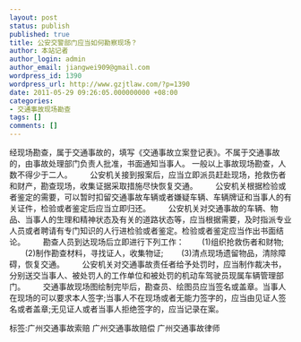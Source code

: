 ```yaml
---
layout: post
status: publish
published: true
title: 公安交警部门应当如何勘察现场？
author: 本站记者
author_login: admin
author_email: jiangwei909@gmail.com
wordpress_id: 1390
wordpress_url: http://www.gzjtlaw.com/?p=1390
date: 2011-05-29 09:26:05.000000000 +08:00
categories:
- 交通事故现场勘查
tags: []
comments: []
---
```

经现场勘查，属于交通事故的，填写《交通事故立案登记表》。不属于交通事故的，由事故处理部门负责人批准，书面通知当事人。 一般以上事故现场勘查，人数不得少于二人。 　　公安机关接到报案后，应当立即派员赶赴现场，抢救伤者和财产，勘查现场，收集证据采取措施尽快恢复交通。 　　公安机关根据检验或者鉴定的需要，可以暂时扣留交通事故车辆或者嫌疑车辆、车辆牌证和当事人的有关证件，检验或者鉴定后应当立即归还。 　　公安机关对交通事故的车辆、物品、当事人的生理和精神状态及有关的道路状态等，应当根据需要，及时指派专业人员或者聘请有专门知识的人行进检验或者鉴定。检验或者鉴定应当作出书面结论。 　　勘查人员到达现场后立即进行下列工作： 　　(1)组织抢救伤者和财物; 　　(2)制作勘查材料，寻找证人，收集物证; 　　(3)清点现场遗留物品，清除障碍，恢复交通。 　　公安机关对交通事故责任者给予处罚时，应当制作裁决书，分别送交当事人、被处罚人的工作单位和被处罚的机动车驾驶员现属车辆管理部门。 　　交通事故现场图绘制完毕后，勘查员、绘图员应当签名或盖章。当事人在现场的可以要求本人签字;当事人不在现场或者无能力签字的，应当由见证人签名或者盖章;无见证人或者当事人拒绝签字的，应当记录在案。标签:广州交通事故索赔 广州交通事故赔偿 广州交通事故律师
